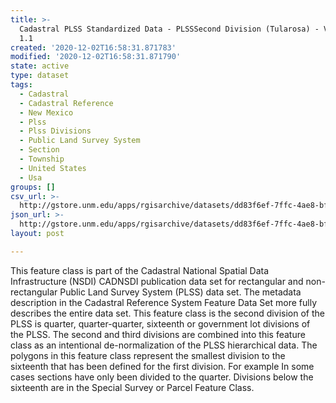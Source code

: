 ```yaml
---
title: >-
  Cadastral PLSS Standardized Data - PLSSSecond Division (Tularosa) - Version
  1.1
created: '2020-12-02T16:58:31.871783'
modified: '2020-12-02T16:58:31.871790'
state: active
type: dataset
tags:
  - Cadastral
  - Cadastral Reference
  - New Mexico
  - Plss
  - Plss Divisions
  - Public Land Survey System
  - Section
  - Township
  - United States
  - Usa
groups: []
csv_url: >-
  http://gstore.unm.edu/apps/rgisarchive/datasets/dd83f6ef-7ffc-4ae8-bf46-3082679222b2/PLSSSecond_Division_TULAROSA.derived.csv
json_url: >-
  http://gstore.unm.edu/apps/rgisarchive/datasets/dd83f6ef-7ffc-4ae8-bf46-3082679222b2/PLSSSecond_Division_TULAROSA.derived.json
layout: post

---
```

 This feature class is part of the Cadastral National Spatial Data
                Infrastructure (NSDI) CADNSDI publication data set for rectangular and
                non-rectangular Public Land Survey System (PLSS) data set. The metadata description
                in the Cadastral Reference System Feature Data Set more fully describes the entire
                data set. This feature class is the second division of the PLSS is quarter,
                quarter-quarter, sixteenth or government lot divisions of the PLSS. The second and
                third divisions are combined into this feature class as an intentional
                de-normalization of the PLSS hierarchical data. The polygons in this feature class
                represent the smallest division to the sixteenth that has been defined for the first
                division. For example In some cases sections have only been divided to the quarter.
                Divisions below the sixteenth are in the Special Survey or Parcel Feature Class. 
